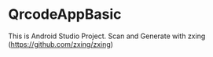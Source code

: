 # QrcodeAppBasic
This is Android Studio Project. 
Scan and Generate with zxing (https://github.com/zxing/zxing)
